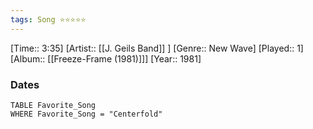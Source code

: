 ```yaml
---
tags: Song ⭐⭐⭐⭐⭐ 
---
```

[Time:: 3:35]
[Artist:: [[J. Geils Band]] ]
[Genre:: New Wave]
[Played:: 1]
[Album:: [[Freeze-Frame (1981)]]]
[Year:: 1981]
### Dates
````dataview
TABLE Favorite_Song
WHERE Favorite_Song = "Centerfold"
````